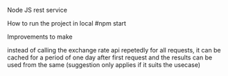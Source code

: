 Node JS rest service 

How to run the project in local
#npm start

Improvements to make 

instead of calling the exchange rate api repetedly for all requests, it can be
cached for a period of one day after first request and the results can be used
from the same (suggestion only applies if it suits the usecase)
